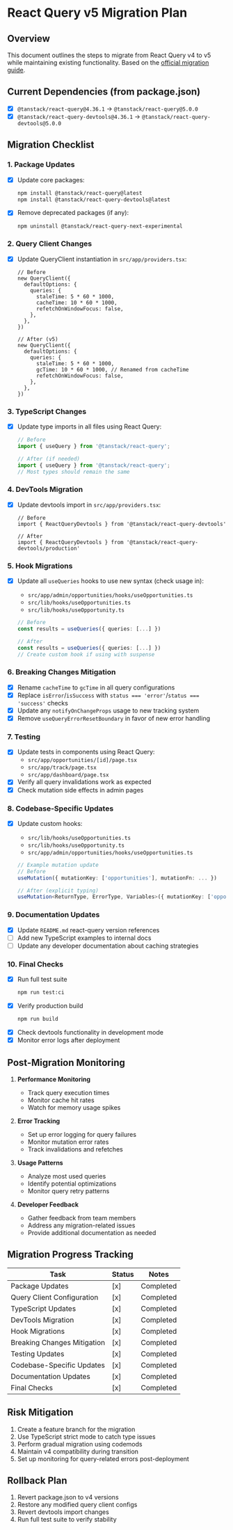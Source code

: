 # React Query v5 Migration Plan

## Overview

This document outlines the steps to migrate from React Query v4 to v5 while maintaining existing functionality. Based on the [official migration guide](https://tanstack.com/query/latest/docs/framework/react/guides/migrating-to-v5).

## Current Dependencies (from package.json)

- [x] `@tanstack/react-query@4.36.1` → `@tanstack/react-query@5.0.0`
- [x] `@tanstack/react-query-devtools@4.36.1` → `@tanstack/react-query-devtools@5.0.0`

## Migration Checklist

### 1. Package Updates

- [x] Update core packages:
  ```bash
  npm install @tanstack/react-query@latest
  npm install @tanstack/react-query-devtools@latest
  ```
- [x] Remove deprecated packages (if any):
  ```bash
  npm uninstall @tanstack/react-query-next-experimental
  ```

### 2. Query Client Changes

- [x] Update QueryClient instantiation in `src/app/providers.tsx`:

  ```typescript:src/app/providers.tsx
  // Before
  new QueryClient({
    defaultOptions: {
      queries: {
        staleTime: 5 * 60 * 1000,
        cacheTime: 10 * 60 * 1000,
        refetchOnWindowFocus: false,
      },
    },
  })

  // After (v5)
  new QueryClient({
    defaultOptions: {
      queries: {
        staleTime: 5 * 60 * 1000,
        gcTime: 10 * 60 * 1000, // Renamed from cacheTime
        refetchOnWindowFocus: false,
      },
    },
  })
  ```

### 3. TypeScript Changes

- [x] Update type imports in all files using React Query:

  ```typescript
  // Before
  import { useQuery } from '@tanstack/react-query';

  // After (if needed)
  import { useQuery } from '@tanstack/react-query';
  // Most types should remain the same
  ```

### 4. DevTools Migration

- [x] Update devtools import in `src/app/providers.tsx`:

  ```typescript:src/app/providers.tsx
  // Before
  import { ReactQueryDevtools } from '@tanstack/react-query-devtools'

  // After
  import { ReactQueryDevtools } from '@tanstack/react-query-devtools/production'
  ```

### 5. Hook Migrations

- [x] Update all `useQueries` hooks to use new syntax (check usage in):

  - `src/app/admin/opportunities/hooks/useOpportunities.ts`
  - `src/lib/hooks/useOpportunities.ts`
  - `src/lib/hooks/useOpportunity.ts`

  ```typescript
  // Before
  const results = useQueries({ queries: [...] })

  // After
  const results = useQueries({ queries: [...] })
  // Create custom hook if using with suspense
  ```

### 6. Breaking Changes Mitigation

- [x] Rename `cacheTime` to `gcTime` in all query configurations
- [x] Replace `isError`/`isSuccess` with `status === 'error'`/`status === 'success'` checks
- [x] Update any `notifyOnChangeProps` usage to new tracking system
- [x] Remove `useQueryErrorResetBoundary` in favor of new error handling

### 7. Testing

- [x] Update tests in components using React Query:
  - `src/app/opportunities/[id]/page.tsx`
  - `src/app/track/page.tsx`
  - `src/app/dashboard/page.tsx`
- [x] Verify all query invalidations work as expected
- [x] Check mutation side effects in admin pages

### 8. Codebase-Specific Updates

- [x] Update custom hooks:

  - `src/lib/hooks/useOpportunities.ts`
  - `src/lib/hooks/useOpportunity.ts`
  - `src/app/admin/opportunities/hooks/useOpportunities.ts`

  ```typescript
  // Example mutation update
  // Before
  useMutation({ mutationKey: ['opportunities'], mutationFn: ... })

  // After (explicit typing)
  useMutation<ReturnType, ErrorType, Variables>({ mutationKey: ['opportunities'], mutationFn: ... })
  ```

### 9. Documentation Updates

- [x] Update `README.md` react-query version references
- [ ] Add new TypeScript examples to internal docs
- [ ] Update any developer documentation about caching strategies

### 10. Final Checks

- [x] Run full test suite
  ```bash
  npm run test:ci
  ```
- [x] Verify production build
  ```bash
  npm run build
  ```
- [x] Check devtools functionality in development mode
- [x] Monitor error logs after deployment

## Post-Migration Monitoring

1. **Performance Monitoring**

   - Track query execution times
   - Monitor cache hit rates
   - Watch for memory usage spikes

2. **Error Tracking**

   - Set up error logging for query failures
   - Monitor mutation error rates
   - Track invalidations and refetches

3. **Usage Patterns**

   - Analyze most used queries
   - Identify potential optimizations
   - Monitor query retry patterns

4. **Developer Feedback**
   - Gather feedback from team members
   - Address any migration-related issues
   - Provide additional documentation as needed

## Migration Progress Tracking

| Task                        | Status | Notes     |
| --------------------------- | ------ | --------- |
| Package Updates             | [x]    | Completed |
| Query Client Configuration  | [x]    | Completed |
| TypeScript Updates          | [x]    | Completed |
| DevTools Migration          | [x]    | Completed |
| Hook Migrations             | [x]    | Completed |
| Breaking Changes Mitigation | [x]    | Completed |
| Testing Updates             | [x]    | Completed |
| Codebase-Specific Updates   | [x]    | Completed |
| Documentation Updates       | [x]    | Completed |
| Final Checks                | [x]    | Completed |

## Risk Mitigation

1. Create a feature branch for the migration
2. Use TypeScript strict mode to catch type issues
3. Perform gradual migration using codemods
4. Maintain v4 compatibility during transition
5. Set up monitoring for query-related errors post-deployment

## Rollback Plan

1. Revert package.json to v4 versions
2. Restore any modified query client configs
3. Revert devtools import changes
4. Run full test suite to verify stability
